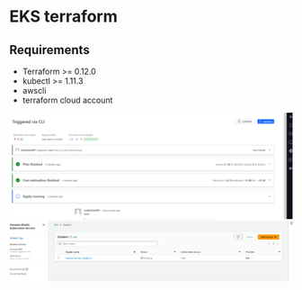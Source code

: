 # EKS  terraform

## Requirements

* Terraform >= 0.12.0
* kubectl >= 1.11.3
* awscli
* terraform cloud account

<img src="terra.png" >

<img src="aws.png" >
